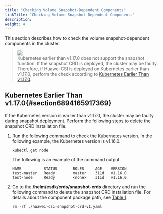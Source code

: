 ```yaml
---
title: "Checking Volume Snapshot-Dependent Components"
linkTitle: "Checking Volume Snapshot-Dependent Components"
description: 
weight: 4
---
```


This section describes how to check the volume snapshot-dependent components in the cluster.

>![](/css-docs/public_sys-resources/en-us/icon-notice.gif)  
>Kubernetes earlier than v1.17.0 does not support the snapshot function. If the snapshot CRD is deployed, the cluster may be faulty. Therefore, if Huawei CSI is deployed on Kubernetes earlier than v1.17.0, perform the check according to  [Kubernetes Earlier Than v1.17.0](#section6894165917369).

## Kubernetes Earlier Than v1.17.0{#section6894165917369}

If the Kubernetes version is earlier than v1.17.0, the cluster may be faulty during snapshot deployment. Perform the following steps to delete the snapshot CRD installation file.

1.  Run the following command to check the Kubernetes version. In the following example, the Kubernetes version is v1.16.0.

    ```
    kubectl get node
    ```

    The following is an example of the command output.

    ```
    NAME          STATUS       ROLES     AGE    VERSION
    test-master   Ready        master    311d   v1.16.0
    test-node     Ready        <none>    311d   v1.16.0
    ```

2.  Go to the  **/helm/esdk/crds/snapshot-crds**  directory and run the following command to delete the snapshot CRD installation file. For details about the component package path, see  [Table 1](/docs/installation-and-deployment/installation-preparations/downloading-the-huawei-csi-software-package#en-us_topic_0150885197_table17200162435412).

    ```
    rm -rf ./huawei-csi-snapshot-crd-v1.yaml
    ```

